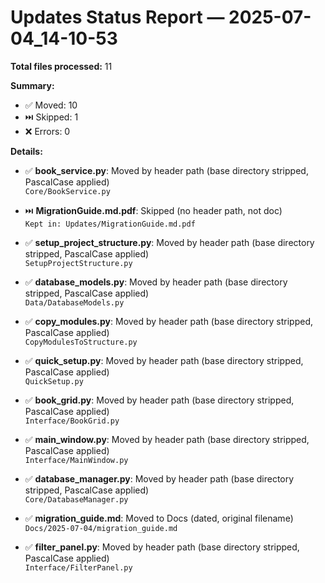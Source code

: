 # Updates Status Report — 2025-07-04_14-10-53

**Total files processed:** 11

**Summary:**
- ✅ Moved: 10
- ⏭️ Skipped: 1
- ❌ Errors: 0

**Details:**

- ✅ **book_service.py**: Moved by header path (base directory stripped, PascalCase applied)  
    `Core/BookService.py`

- ⏭️ **MigrationGuide.md.pdf**: Skipped (no header path, not doc)  
    `Kept in: Updates/MigrationGuide.md.pdf`

- ✅ **setup_project_structure.py**: Moved by header path (base directory stripped, PascalCase applied)  
    `SetupProjectStructure.py`

- ✅ **database_models.py**: Moved by header path (base directory stripped, PascalCase applied)  
    `Data/DatabaseModels.py`

- ✅ **copy_modules.py**: Moved by header path (base directory stripped, PascalCase applied)  
    `CopyModulesToStructure.py`

- ✅ **quick_setup.py**: Moved by header path (base directory stripped, PascalCase applied)  
    `QuickSetup.py`

- ✅ **book_grid.py**: Moved by header path (base directory stripped, PascalCase applied)  
    `Interface/BookGrid.py`

- ✅ **main_window.py**: Moved by header path (base directory stripped, PascalCase applied)  
    `Interface/MainWindow.py`

- ✅ **database_manager.py**: Moved by header path (base directory stripped, PascalCase applied)  
    `Core/DatabaseManager.py`

- ✅ **migration_guide.md**: Moved to Docs (dated, original filename)  
    `Docs/2025-07-04/migration_guide.md`

- ✅ **filter_panel.py**: Moved by header path (base directory stripped, PascalCase applied)  
    `Interface/FilterPanel.py`

